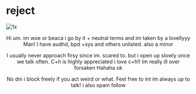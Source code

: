 # reject
<html>
<body>

<img src="https://file.garden/ZdF6HcRP03Bv1I7q/Untitled1582_20250326220830.png" alt="1x" class="center">
<p style="text-align:center;">Hi um. im woe or beaca i go by it + neutral terms and im taken by a lovellyyy Man! I have audhd, bpd +sys and others unlisted. also a minor </p>
<p style="text-align:center;">I usually never approach firsy since im. scared to. but i open up slowly once we talk often. C+h is highly appreciated i love c+h!! Im really ill over forsaken Hahaha ok </p>
<p style="text-align:center;"> No dni i block freely if you act weird or what. Feel free to int im always up to talk! i also spam follow  </p>

</body>
</html>
